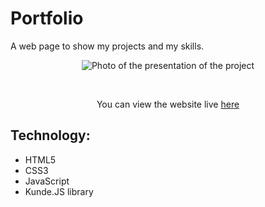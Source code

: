 # Portfolio

A web page to show my projects and my skills.

<p align="center">
  <img src="https://repository-images.githubusercontent.com/490637252/84bafff3-cd5d-42be-bba3-5bc42ea91be1" alt="Photo of the presentation of the project"/>
</p>

<br>

<p align="center">
 You can view the website live <a href="https://petrut.dev/" target="_blank">here</a>
</p>

## Technology:

- HTML5
- CSS3
- JavaScript
- Kunde.JS library
